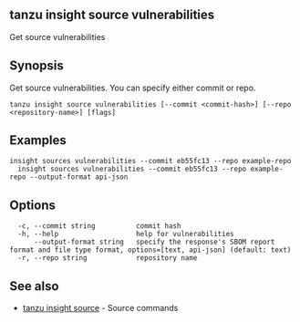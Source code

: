 ## tanzu insight source vulnerabilities

Get source vulnerabilities

## <a id='synopsis'></a>Synopsis

Get source vulnerabilities. You can specify either commit or repo.

```console
tanzu insight source vulnerabilities [--commit <commit-hash>] [--repo <repository-name>] [flags]
```

## <a id='examples'></a>Examples

```console
insight sources vulnerabilities --commit eb55fc13 --repo example-repo
  insight sources vulnerabilities --commit eb55fc13 --repo example-repo --output-format api-json
```

## <a id='options'></a>Options

```console
  -c, --commit string          commit hash
  -h, --help                   help for vulnerabilities
      --output-format string   specify the response's SBOM report format and file type format, options=[text, api-json] (default: text)
  -r, --repo string            repository name
```

## <a id='see-also'></a>See also

* [tanzu insight source](tanzu_insight_source.hbs.md)	 - Source commands

